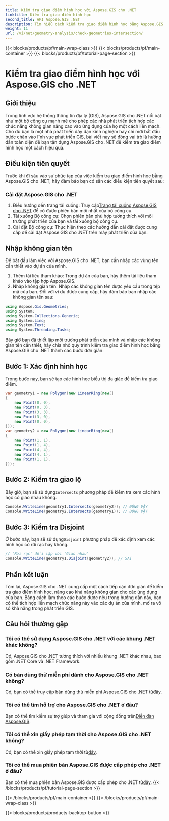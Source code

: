 ```yaml
---
title: Kiểm tra giao điểm hình học với Aspose.GIS cho .NET
linktitle: Kiểm tra giao điểm hình học
second_title: API Aspose.GIS .NET
description: Tìm hiểu cách kiểm tra giao điểm hình học bằng Aspose.GIS cho .NET với hướng dẫn từng bước. Tăng cường phát triển GIS của bạn một cách dễ dàng.
weight: 11
url: /vi/net/geometry-analysis/check-geometries-intersection/
---
```


{{< blocks/products/pf/main-wrap-class >}}
{{< blocks/products/pf/main-container >}}
{{< blocks/products/pf/tutorial-page-section >}}

# Kiểm tra giao điểm hình học với Aspose.GIS cho .NET

## Giới thiệu
Trong lĩnh vực hệ thống thông tin địa lý (GIS), Aspose.GIS cho .NET nổi bật như một bộ công cụ mạnh mẽ cho phép các nhà phát triển tích hợp các chức năng không gian nâng cao vào ứng dụng của họ một cách liền mạch. Cho dù bạn là một nhà phát triển dày dạn kinh nghiệm hay chỉ mới bắt đầu bước chân vào lĩnh vực phát triển GIS, bài viết này sẽ đóng vai trò là hướng dẫn toàn diện để bạn tận dụng Aspose.GIS cho .NET để kiểm tra giao điểm hình học một cách hiệu quả.
## Điều kiện tiên quyết
Trước khi đi sâu vào sự phức tạp của việc kiểm tra giao điểm hình học bằng Aspose.GIS cho .NET, hãy đảm bảo bạn có sẵn các điều kiện tiên quyết sau:
### Cài đặt Aspose.GIS cho .NET
1.  Điều hướng đến trang tải xuống: Truy cập[Trang tải xuống Aspose.GIS cho .NET](https://releases.aspose.com/gis/net/) để có được phiên bản mới nhất của bộ công cụ.
2. Tải xuống Bộ công cụ: Chọn phiên bản phù hợp tương thích với môi trường phát triển của bạn và tải xuống bộ công cụ.
3. Cài đặt Bộ công cụ: Thực hiện theo các hướng dẫn cài đặt được cung cấp để cài đặt Aspose.GIS cho .NET trên máy phát triển của bạn.

## Nhập không gian tên
Để bắt đầu làm việc với Aspose.GIS cho .NET, bạn cần nhập các vùng tên cần thiết vào dự án của mình.
1. Thêm tài liệu tham khảo: Trong dự án của bạn, hãy thêm tài liệu tham khảo vào tập hợp Aspose.GIS.
2. Nhập không gian tên: Nhập các không gian tên được yêu cầu trong tệp mã của bạn. Đối với ví dụ được cung cấp, hãy đảm bảo bạn nhập các không gian tên sau:
```csharp
using Aspose.Gis.Geometries;
using System;
using System.Collections.Generic;
using System.Linq;
using System.Text;
using System.Threading.Tasks;
```

Bây giờ bạn đã thiết lập môi trường phát triển của mình và nhập các không gian tên cần thiết, hãy chia nhỏ quy trình kiểm tra giao điểm hình học bằng Aspose.GIS cho .NET thành các bước đơn giản:
## Bước 1: Xác định hình học
Trong bước này, bạn sẽ tạo các hình học biểu thị đa giác để kiểm tra giao điểm.
```csharp
var geometry1 = new Polygon(new LinearRing(new[]
{
    new Point(0, 0),
    new Point(0, 3),
    new Point(3, 3),
    new Point(3, 0),
    new Point(0, 0),
}));
var geometry2 = new Polygon(new LinearRing(new[]
{
    new Point(1, 1),
    new Point(1, 4),
    new Point(4, 4),
    new Point(4, 1),
    new Point(1, 1),
}));
```
## Bước 2: Kiểm tra giao lộ
 Bây giờ, bạn sẽ sử dụng`Intersects` phương pháp để kiểm tra xem các hình học có giao nhau không.
```csharp
Console.WriteLine(geometry1.Intersects(geometry2)); // ĐÚNG VẬY
Console.WriteLine(geometry2.Intersects(geometry1)); // ĐÚNG VẬY
```
## Bước 3: Kiểm tra Disjoint
 Ở bước này, bạn sẽ sử dụng`Disjoint` phương pháp để xác định xem các hình học có rời rạc hay không.
```csharp
// 'Rời rạc' đối lập với 'Giao nhau'
Console.WriteLine(geometry1.Disjoint(geometry2)); // SAI
```

## Phần kết luận
Tóm lại, Aspose.GIS cho .NET cung cấp một cách tiếp cận đơn giản để kiểm tra giao điểm hình học, nâng cao khả năng không gian cho các ứng dụng của bạn. Bằng cách làm theo các bước được nêu trong hướng dẫn này, bạn có thể tích hợp liền mạch chức năng này vào các dự án của mình, mở ra vô số khả năng trong phát triển GIS.
## Câu hỏi thường gặp
### Tôi có thể sử dụng Aspose.GIS cho .NET với các khung .NET khác không?
Có, Aspose.GIS cho .NET tương thích với nhiều khung .NET khác nhau, bao gồm .NET Core và .NET Framework.
### Có bản dùng thử miễn phí dành cho Aspose.GIS cho .NET không?
 Có, bạn có thể truy cập bản dùng thử miễn phí Aspose.GIS cho .NET từ[đây](https://releases.aspose.com/).
### Tôi có thể tìm hỗ trợ cho Aspose.GIS cho .NET ở đâu?
 Bạn có thể tìm kiếm sự trợ giúp và tham gia với cộng đồng trên[Diễn đàn Aspose.GIS](https://forum.aspose.com/c/gis/33).
### Tôi có thể xin giấy phép tạm thời cho Aspose.GIS cho .NET không?
 Có, bạn có thể xin giấy phép tạm thời từ[đây](https://purchase.aspose.com/temporary-license/).
### Tôi có thể mua phiên bản Aspose.GIS được cấp phép cho .NET ở đâu?
 Bạn có thể mua phiên bản Aspose.GIS được cấp phép cho .NET từ[đây](https://purchase.aspose.com/buy).
{{< /blocks/products/pf/tutorial-page-section >}}

{{< /blocks/products/pf/main-container >}}
{{< /blocks/products/pf/main-wrap-class >}}

{{< blocks/products/products-backtop-button >}}
